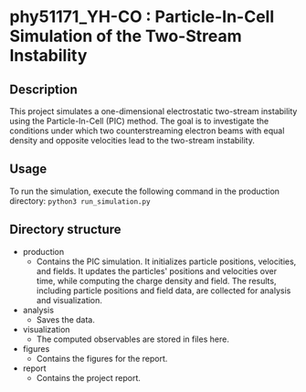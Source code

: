 # phy51171_YH-CO : Particle-In-Cell Simulation of the Two-Stream Instability

## Description
This project simulates a one-dimensional electrostatic two-stream instability using the Particle-In-Cell (PIC) method. The goal is to investigate the conditions under which two counterstreaming electron beams with equal density and opposite velocities lead to the two-stream instability.

## Usage
To run the simulation, execute the following command in the production directory:
`python3 run_simulation.py`

## Directory structure

- production
  * Contains the  PIC simulation. It initializes particle positions, velocities, and fields. It updates the particles' positions and velocities over time, while computing the charge density and field. The results, including particle positions and field data, are collected for analysis and visualization.
- analysis
  * Saves the data.
- visualization
  * The computed observables are stored in files here.
- figures
  * Contains the figures for the report.
- report
  * Contains the project report.








